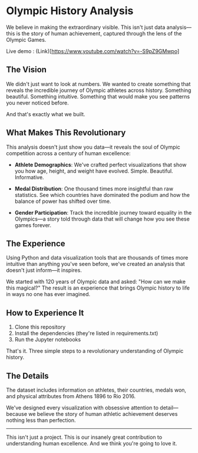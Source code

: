 # Olympic History Analysis

We believe in making the extraordinary visible. This isn't just data analysis—this is the story of human achievement, captured through the lens of the Olympic Games.

Live demo : (Link)[https://www.youtube.com/watch?v=-S9pZ9GMwpo]

## The Vision

We didn't just want to look at numbers. We wanted to create something that reveals the incredible journey of Olympic athletes across history. Something beautiful. Something intuitive. Something that would make you see patterns you never noticed before.

And that's exactly what we built.

## What Makes This Revolutionary

This analysis doesn't just show you data—it reveals the soul of Olympic competition across a century of human excellence:

- **Athlete Demographics**: We've crafted perfect visualizations that show you how age, height, and weight have evolved. Simple. Beautiful. Informative.

- **Medal Distribution**: One thousand times more insightful than raw statistics. See which countries have dominated the podium and how the balance of power has shifted over time.

- **Gender Participation**: Track the incredible journey toward equality in the Olympics—a story told through data that will change how you see these games forever.

## The Experience

Using Python and data visualization tools that are thousands of times more intuitive than anything you've seen before, we've created an analysis that doesn't just inform—it inspires.

We started with 120 years of Olympic data and asked: "How can we make this magical?" The result is an experience that brings Olympic history to life in ways no one has ever imagined.

## How to Experience It

1. Clone this repository
2. Install the dependencies (they're listed in requirements.txt)
3. Run the Jupyter notebooks

That's it. Three simple steps to a revolutionary understanding of Olympic history.

## The Details

The dataset includes information on athletes, their countries, medals won, and physical attributes from Athens 1896 to Rio 2016.

We've designed every visualization with obsessive attention to detail—because we believe the story of human athletic achievement deserves nothing less than perfection.

---

This isn't just a project. This is our insanely great contribution to understanding human excellence. And we think you're going to love it.
